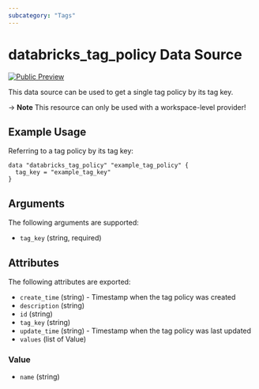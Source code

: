 ```yaml
---
subcategory: "Tags"
---
```

# databricks_tag_policy Data Source
[![Public Preview](https://img.shields.io/badge/Release_Stage-Public_Preview-yellowgreen)](https://docs.databricks.com/aws/en/release-notes/release-types)

This data source can be used to get a single tag policy by its tag key.

-> **Note** This resource can only be used with a workspace-level provider!

## Example Usage
Referring to a tag policy by its tag key:

```hcl
data "databricks_tag_policy" "example_tag_policy" {
  tag_key = "example_tag_key"
}
```

## Arguments
The following arguments are supported:
* `tag_key` (string, required)

## Attributes
The following attributes are exported:
* `create_time` (string) - Timestamp when the tag policy was created
* `description` (string)
* `id` (string)
* `tag_key` (string)
* `update_time` (string) - Timestamp when the tag policy was last updated
* `values` (list of Value)

### Value
* `name` (string)
